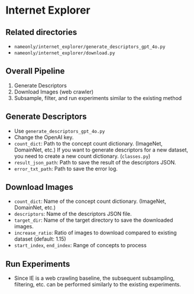 # Internet Explorer

## Related directories
- `nameonly/internet_explorer/generate_descriptors_gpt_4o.py`
- `nameonly/internet_explorer/download.py`

## Overall Pipeline
1. Generate Descriptors
2. Download Images (web crawler)
3. Subsample, filter, and run experiments similar to the existing method

## Generate Descriptors
- Use `generate_descriptors_gpt_4o.py`
- Change the OpenAI key.
- `count_dict`: Path to the concept count dictionary. (ImageNet, DomainNet, etc.)
    If you want to generate descriptors for a new dataset, you need to create a new count dictionary. (`classes.py`)
- `result_json_path`: Path to save the result of the descriptors JSON.
- `error_txt_path`: Path to save the error log.


## Download Images
- `count_dict`: Name of the concept count dictionary. (ImageNet, DomainNet, etc.)
- `descriptors`: Name of the descriptors JSON file.
- `target_dir`: Name of the target directory to save the downloaded images.
- `increase_ratio`: Ratio of images to download compared to existing dataset (default: 1.15)
- `start_index`, `end_index`: Range of concepts to process

## Run Experiments
- Since IE is a web crawling baseline, the subsequent subsampling, filtering, etc. can be performed similarly to the existing experiments.
